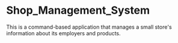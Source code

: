 # Shop_Management_System
This is a command-based application that manages a small store's information about its employers and products.
